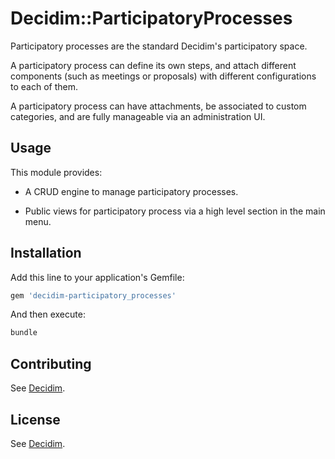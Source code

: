 # Decidim::ParticipatoryProcesses

Participatory processes are the standard Decidim's participatory space.

A participatory process can define its own steps, and attach different components
(such as meetings or proposals) with different configurations to each of them.

A participatory process can have attachments, be associated to custom
categories, and are fully manageable via an administration UI.

## Usage

This module provides:

* A CRUD engine to manage participatory processes.

* Public views for participatory process via a high level section in the main
  menu.

## Installation

Add this line to your application's Gemfile:

```ruby
gem 'decidim-participatory_processes'
```

And then execute:

```bash
bundle
```

## Contributing

See [Decidim](https://github.com/decidim/decidim).

## License

See [Decidim](https://github.com/decidim/decidim).
